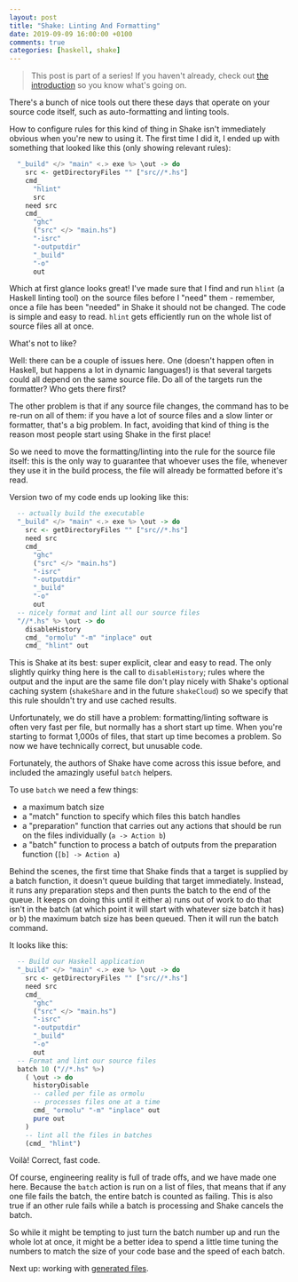 ```yaml
---
layout: post
title: "Shake: Linting And Formatting"
date: 2019-09-09 16:00:00 +0100
comments: true
categories: [haskell, shake]
---
```

> This post is part of a series! If you haven't already, check out [the introduction](/shake-the-intro/) so you know what's going on.

There's a bunch of nice tools out there these days that operate on your source code itself, such as auto-formatting and linting tools.

How to configure rules for this kind of thing in Shake isn't immediately obvious when you're new to using it. The first time I did it, I ended up with something that looked like this (only showing relevant rules):

``` haskell
  "_build" </> "main" <.> exe %> \out -> do
    src <- getDirectoryFiles "" ["src//*.hs"]
    cmd_
      "hlint"
      src
    need src
    cmd_
      "ghc"
      ("src" </> "main.hs")
      "-isrc"
      "-outputdir"
      "_build"
      "-o"
      out
```

Which at first glance looks great! I've made sure that I find and run `hlint` (a Haskell linting tool) on the source files before I "need" them - remember, once a file has been "needed" in Shake it should not be changed. The code is simple and easy to read. `hlint` gets efficiently run on the whole list of source files all at once.

What's not to like?

<!-- More -->

Well: there can be a couple of issues here. One (doesn't happen often in Haskell, but happens a lot in dynamic languages!) is that several targets could all depend on the same source file. Do all of the targets run the formatter? Who gets there first?

The other problem is that if any source file changes, the command has to be re-run on all of them: if you have a lot of source files and a slow linter or formatter, that's a big problem. In fact, avoiding that kind of thing is the reason most people start using Shake in the first place!

So we need to move the formatting/linting into the rule for the source file itself: this is the only way to guarantee that whoever uses the file, whenever they use it in the build process, the file will already be formatted before it's read.

Version two of my code ends up looking like this:

``` haskell
  -- actually build the executable
  "_build" </> "main" <.> exe %> \out -> do
    src <- getDirectoryFiles "" ["src//*.hs"]
    need src
    cmd_
      "ghc"
      ("src" </> "main.hs")
      "-isrc"
      "-outputdir"
      "_build"
      "-o"
      out
  -- nicely format and lint all our source files
  "//*.hs" %> \out -> do
    disableHistory
    cmd_ "ormolu" "-m" "inplace" out
    cmd_ "hlint" out
```

This is Shake at its best: super explicit, clear and easy to read. The only slightly quirky thing here is the call to `disableHistory`; rules where the output and the input are the same file don't play nicely with Shake's optional caching system (`shakeShare` and in the future `shakeCloud`) so we specify that this rule shouldn't try and use cached results.

Unfortunately, we do still have a problem: formatting/linting software is often very fast per file, but normally has a short start up time. When you're starting to format 1,000s of files, that start up time becomes a problem. So now we have technically correct, but unusable code.

Fortunately, the authors of Shake have come across this issue before, and included the amazingly useful `batch` helpers.

To use `batch` we need a few things:

- a maximum batch size
- a "match" function to specify which files this batch handles
- a "preparation" function that carries out any actions that should be run on the files individually (`a -> Action b`)
- a "batch" function to process a batch of outputs from the preparation function (`[b] -> Action a`)

Behind the scenes, the first time that Shake finds that a target is supplied by a batch function, it doesn't queue building that target immediately. Instead, it runs any preparation steps and then punts the batch to the end of the queue. It keeps on doing this until it either a) runs out of work to do that isn't in the batch (at which point it will start with whatever size batch it has) or b) the maximum batch size has been queued. Then it will run the batch command.

It looks like this:

``` haskell
  -- Build our Haskell application
  "_build" </> "main" <.> exe %> \out -> do
    src <- getDirectoryFiles "" ["src//*.hs"]
    need src
    cmd_
      "ghc"
      ("src" </> "main.hs")
      "-isrc"
      "-outputdir"
      "_build"
      "-o"
      out
  -- Format and lint our source files
  batch 10 ("//*.hs" %>)
    ( \out -> do
      historyDisable
      -- called per file as ormolu
      -- processes files one at a time
      cmd_ "ormolu" "-m" "inplace" out
      pure out
    )
    -- lint all the files in batches
    (cmd_ "hlint")
```

Voilà! Correct, fast code.

Of course, engineering reality is full of trade offs, and we have made one here. Because the `batch` action is run on a list of files, that means that if any one file fails the batch, the entire batch is counted as failing. This is also true if an other rule fails while a batch is processing and Shake cancels the batch.

So while it might be tempting to just turn the batch number up and run the whole lot at once, it might be a better idea to spend a little time tuning the numbers to match the size of your code base and the speed of each batch.

Next up: working with [generated files](/shake-generated-files/).
